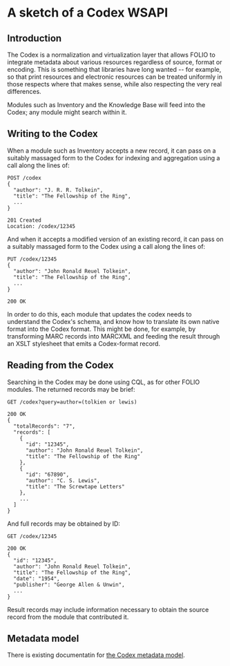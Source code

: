 # A sketch of a Codex WSAPI

## Introduction

The Codex is a normalization and virtualization layer that allows FOLIO to integrate metadata about various resources regardless of source, format or encoding. This is something that libraries have long wanted -- for example, so that print resources and electronic resources can be treated uniformly in those respects where that makes sense, while also respecting the very real differences.

Modules such as Inventory and the Knowledge Base will feed into the Codex; any module might search within it.

## Writing to the Codex

When a module such as Inventory accepts a new record, it can pass on a suitably massaged form to the Codex for indexing and aggregation using a call along the lines of:
```
POST /codex
{
  "author": "J. R. R. Tolkein",
  "title": "The Fellowship of the Ring",
  ...
}

201 Created
Location: /codex/12345
```
And when it accepts a modified version of an existing record, it can pass on a suitably massaged form to the Codex using a call along the lines of:
```
PUT /codex/12345
{
  "author": "John Ronald Reuel Tolkein",
  "title": "The Fellowship of the Ring",
  ...
}

200 OK
```

In order to do this, each module that updates the codex needs to understand the Codex's schema, and know how to translate its own native format into the Codex format. This might be done, for example, by transforming MARC records into MARCXML and feeding the result through an XSLT stylesheet that emits a Codex-format record.

## Reading from the Codex

Searching in the Codex may be done using CQL, as for other FOLIO modules. The returned records may be brief:
```
GET /codex?query=author=(tolkien or lewis)

200 OK
{
  "totalRecords": "7",
  "records": [
    {
      "id": "12345",
      "author": "John Ronald Reuel Tolkein",
      "title": "The Fellowship of the Ring"
    },
    {
      "id": "67890",
      "author": "C. S. Lewis",
      "title": "The Screwtape Letters"
    },
    ...
  ]
}
```
And full records may be obtained by ID:
```
GET /codex/12345

200 OK
{
  "id": "12345",
  "author": "John Ronald Reuel Tolkein",
  "title": "The Fellowship of the Ring",
  "date": "1954",
  "publisher": "George Allen & Unwin",
  ...
}
```

Result records may include information necessary to obtain the source record from the module that contributed it.

## Metadata model

There is existing documentatin for [the Codex metadata model](https://wiki.folio.org/pages/viewpage.action?pageId=1415393).

